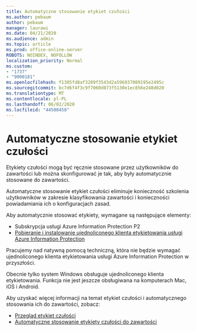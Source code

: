 ```yaml
---
title: Automatyczne stosowanie etykiet czułości
ms.author: pebaum
author: pebaum
manager: laurawi
ms.date: 04/21/2020
ms.audience: admin
ms.topic: article
ms.prod: office-online-server
ROBOTS: NOINDEX, NOFOLLOW
localization_priority: Normal
ms.custom:
- "1737"
- "9000181"
ms.openlocfilehash: f1305fd8af3289f3543d2a596937089195e2495c
ms.sourcegitcommit: bc7d6f4f3c9f7060d073f5130e1ec856e248d020
ms.translationtype: MT
ms.contentlocale: pl-PL
ms.lasthandoff: 06/02/2020
ms.locfileid: "44508458"
---
```

# <a name="auto-apply-sensitivity-labels"></a>Automatyczne stosowanie etykiet czułości

Etykiety czułości mogą być ręcznie stosowane przez użytkowników do zawartości lub można skonfigurować je tak, aby były automatycznie stosowane do zawartości.

Automatyczne stosowanie etykiet czułości eliminuje konieczność szkolenia użytkowników w zakresie klasyfikowania zawartości i konieczności powiadamiania ich o konfiguracjach zasad.

Aby automatycznie stosować etykiety, wymagane są następujące elementy:

- Subskrypcja usługi Azure Information Protection P2
- [Pobieranie i instalowanie ujednoliconego klienta etykietowania usługi Azure Information Protection](https://docs.microsoft.com/azure/information-protection/rms-client/install-unifiedlabelingclient-app)

Pracujemy nad natywną pomocą techniczną, która nie będzie wymagać ujednoliconego klienta etykietowania usługi Azure Information Protection w przyszłości.

Obecnie tylko system Windows obsługuje ujednoliconego klienta etykietowania.  Funkcja nie jest jeszcze obsługiwana na komputerach Mac, iOS i Android.

Aby uzyskać więcej informacji na temat etykiet czułości i automatycznego stosowania ich do zawartości, zobacz:

- [Przegląd etykiet czułości](https://docs.microsoft.com/microsoft-365/compliance/sensitivity-labels)
- [Automatyczne stosowanie etykiety czułości do zawartości](https://docs.microsoft.com/office365/securitycompliance/apply_sensitivity_label_automatically)